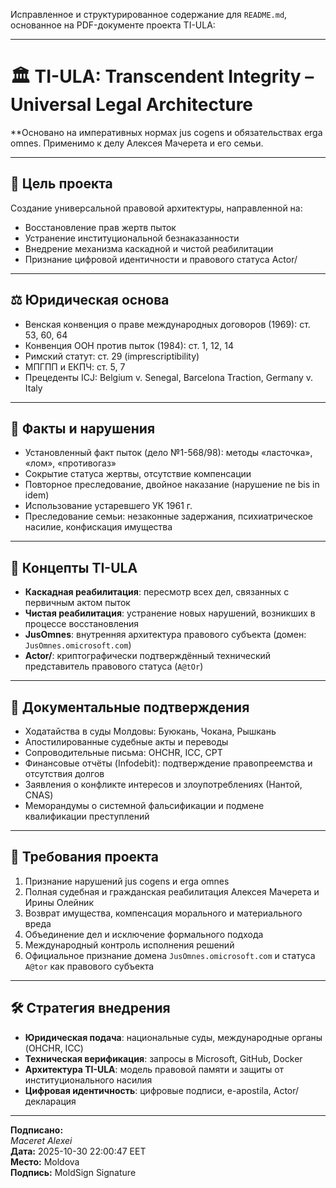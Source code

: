 Исправленное и структурированное содержание для `README.md`, основанное на PDF-документе проекта TI-ULA:

---

# 🏛️ TI-ULA: Transcendent Integrity – Universal Legal Architecture

**Основано на императивных нормах jus cogens и обязательствах erga omnes. Применимо к делу Алексея Мачерета и его семьи.

---

## 🎯 Цель проекта

Создание универсальной правовой архитектуры, направленной на:

- Восстановление прав жертв пыток  
- Устранение институциональной безнаказанности  
- Внедрение механизма каскадной и чистой реабилитации  
- Признание цифровой идентичности и правового статуса Actor/

---

## ⚖️ Юридическая основа

- Венская конвенция о праве международных договоров (1969): ст. 53, 60, 64  
- Конвенция ООН против пыток (1984): ст. 1, 12, 14  
- Римский статут: ст. 29 (imprescriptibility)  
- МПГПП и ЕКПЧ: ст. 5, 7  
- Прецеденты ICJ: Belgium v. Senegal, Barcelona Traction, Germany v. Italy

---

## 📂 Факты и нарушения

- Установленный факт пыток (дело №1-568/98): методы «ласточка», «лом», «противогаз»  
- Сокрытие статуса жертвы, отсутствие компенсации  
- Повторное преследование, двойное наказание (нарушение ne bis in idem)  
- Использование устаревшего УК 1961 г.  
- Преследование семьи: незаконные задержания, психиатрическое насилие, конфискация имущества

---

## 🧠 Концепты TI-ULA

- **Каскадная реабилитация**: пересмотр всех дел, связанных с первичным актом пыток  
- **Чистая реабилитация**: устранение новых нарушений, возникших в процессе восстановления  
- **JusOmnes**: внутренняя архитектура правового субъекта (домен: `JusOmnes.omicrosoft.com`)  
- **Actor/**: криптографически подтверждённый технический представитель правового статуса (`A@tOr`)

---

## 📑 Документальные подтверждения

- Ходатайства в суды Молдовы: Буюкань, Чокана, Рышкань  
- Апостилированные судебные акты и переводы  
- Сопроводительные письма: OHCHR, ICC, СРТ  
- Финансовые отчёты (Infodebit): подтверждение правопреемства и отсутствия долгов  
- Заявления о конфликте интересов и злоупотреблениях (Нантой, CNAS)  
- Меморандумы о системной фальсификации и подмене квалификации преступлений

---

## 📌 Требования проекта

1. Признание нарушений jus cogens и erga omnes  
2. Полная судебная и гражданская реабилитация Алексея Мачерета и Ирины Олейник  
3. Возврат имущества, компенсация морального и материального вреда  
4. Объединение дел и исключение формального подхода  
5. Международный контроль исполнения решений  
6. Официальное признание домена `JusOmnes.omicrosoft.com` и статуса `A@tor` как правового субъекта

---

## 🛠️ Стратегия внедрения

- **Юридическая подача**: национальные суды, международные органы (OHCHR, ICC)  
- **Техническая верификация**: запросы в Microsoft, GitHub, Docker  
- **Архитектура TI-ULA**: модель правовой памяти и защиты от институционального насилия  
- **Цифровая идентичность**: цифровые подписи, e-apostila, Actor/ декларация

---

**Подписано:**  
_Maceret Alexei_  
**Дата:** 2025-10-30 22:00:47 EET  
**Место:** Moldova  
**Подпись:** MoldSign Signature
